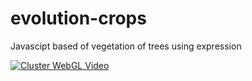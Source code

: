 # evolution-crops
Javascipt based of vegetation of trees using expression

[![Cluster WebGL Video](http://img.youtube.com/vi/DqkOyjGniWU/0.jpg)](http://www.youtube.com/watch?v=DqkOyjGniWU)
